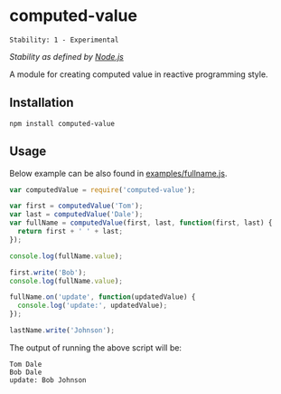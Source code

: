 # computed-value

    Stability: 1 - Experimental

_Stability as defined by [Node.js](http://nodejs.org/api/documentation.html#documentation_stability_index)_

A module for creating computed value in reactive programming style. 

## Installation

    npm install computed-value

## Usage

Below example can be also found in [examples/fullname.js](examples/fullname.js).

```javascript
var computedValue = require('computed-value');

var first = computedValue('Tom');
var last = computedValue('Dale');
var fullName = computedValue(first, last, function(first, last) {
  return first + ' ' + last;
});

console.log(fullName.value);

first.write('Bob');
console.log(fullName.value);

fullName.on('update', function(updatedValue) {
  console.log('update:', updatedValue);
});

lastName.write('Johnson');
```

The output of running the above script will be:

    Tom Dale
    Bob Dale
    update: Bob Johnson